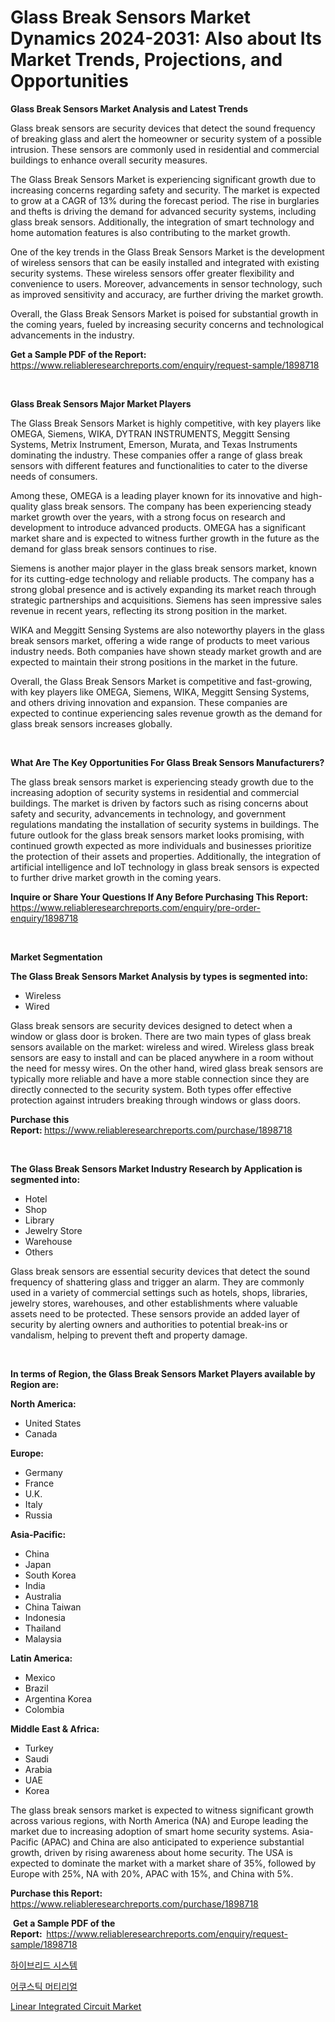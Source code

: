 <p><h1>Glass Break Sensors Market Dynamics 2024-2031: Also about Its Market Trends, Projections, and Opportunities</h1></p><p><strong>Glass Break Sensors Market Analysis and Latest Trends</strong></p>
<p><p>Glass break sensors are security devices that detect the sound frequency of breaking glass and alert the homeowner or security system of a possible intrusion. These sensors are commonly used in residential and commercial buildings to enhance overall security measures.</p><p>The Glass Break Sensors Market is experiencing significant growth due to increasing concerns regarding safety and security. The market is expected to grow at a CAGR of 13% during the forecast period. The rise in burglaries and thefts is driving the demand for advanced security systems, including glass break sensors. Additionally, the integration of smart technology and home automation features is also contributing to the market growth.</p><p>One of the key trends in the Glass Break Sensors Market is the development of wireless sensors that can be easily installed and integrated with existing security systems. These wireless sensors offer greater flexibility and convenience to users. Moreover, advancements in sensor technology, such as improved sensitivity and accuracy, are further driving the market growth.</p><p>Overall, the Glass Break Sensors Market is poised for substantial growth in the coming years, fueled by increasing security concerns and technological advancements in the industry.</p></p>
<p><strong>Get a Sample PDF of the Report:&nbsp;</strong> <a href="https://www.reliableresearchreports.com/enquiry/request-sample/1898718">https://www.reliableresearchreports.com/enquiry/request-sample/1898718</a></p>
<p>&nbsp;</p>
<p><strong>Glass Break Sensors Major Market Players</strong></p>
<p><p>The Glass Break Sensors Market is highly competitive, with key players like OMEGA, Siemens, WIKA, DYTRAN INSTRUMENTS, Meggitt Sensing Systems, Metrix Instrument, Emerson, Murata, and Texas Instruments dominating the industry. These companies offer a range of glass break sensors with different features and functionalities to cater to the diverse needs of consumers.</p><p>Among these, OMEGA is a leading player known for its innovative and high-quality glass break sensors. The company has been experiencing steady market growth over the years, with a strong focus on research and development to introduce advanced products. OMEGA has a significant market share and is expected to witness further growth in the future as the demand for glass break sensors continues to rise.</p><p>Siemens is another major player in the glass break sensors market, known for its cutting-edge technology and reliable products. The company has a strong global presence and is actively expanding its market reach through strategic partnerships and acquisitions. Siemens has seen impressive sales revenue in recent years, reflecting its strong position in the market.</p><p>WIKA and Meggitt Sensing Systems are also noteworthy players in the glass break sensors market, offering a wide range of products to meet various industry needs. Both companies have shown steady market growth and are expected to maintain their strong positions in the market in the future.</p><p>Overall, the Glass Break Sensors Market is competitive and fast-growing, with key players like OMEGA, Siemens, WIKA, Meggitt Sensing Systems, and others driving innovation and expansion. These companies are expected to continue experiencing sales revenue growth as the demand for glass break sensors increases globally.</p></p>
<p>&nbsp;</p>
<p><strong>What Are The Key Opportunities For Glass Break Sensors Manufacturers?</strong></p>
<p><p>The glass break sensors market is experiencing steady growth due to the increasing adoption of security systems in residential and commercial buildings. The market is driven by factors such as rising concerns about safety and security, advancements in technology, and government regulations mandating the installation of security systems in buildings. The future outlook for the glass break sensors market looks promising, with continued growth expected as more individuals and businesses prioritize the protection of their assets and properties. Additionally, the integration of artificial intelligence and IoT technology in glass break sensors is expected to further drive market growth in the coming years.</p></p>
<p><strong>Inquire or Share Your Questions If Any Before Purchasing This Report:</strong> <a href="https://www.reliableresearchreports.com/enquiry/pre-order-enquiry/1898718">https://www.reliableresearchreports.com/enquiry/pre-order-enquiry/1898718</a></p>
<p>&nbsp;</p>
<p><strong>Market Segmentation</strong></p>
<p><strong>The Glass Break Sensors Market Analysis by types is segmented into:</strong></p>
<p><ul><li>Wireless</li><li>Wired</li></ul></p>
<p><p>Glass break sensors are security devices designed to detect when a window or glass door is broken. There are two main types of glass break sensors available on the market: wireless and wired. Wireless glass break sensors are easy to install and can be placed anywhere in a room without the need for messy wires. On the other hand, wired glass break sensors are typically more reliable and have a more stable connection since they are directly connected to the security system. Both types offer effective protection against intruders breaking through windows or glass doors.</p></p>
<p><strong>Purchase this Report:&nbsp;</strong><a href="https://www.reliableresearchreports.com/purchase/1898718">https://www.reliableresearchreports.com/purchase/1898718</a></p>
<p>&nbsp;</p>
<p><strong>The Glass Break Sensors Market Industry Research by Application is segmented into:</strong></p>
<p><ul><li>Hotel</li><li>Shop</li><li>Library</li><li>Jewelry Store</li><li>Warehouse</li><li>Others</li></ul></p>
<p><p>Glass break sensors are essential security devices that detect the sound frequency of shattering glass and trigger an alarm. They are commonly used in a variety of commercial settings such as hotels, shops, libraries, jewelry stores, warehouses, and other establishments where valuable assets need to be protected. These sensors provide an added layer of security by alerting owners and authorities to potential break-ins or vandalism, helping to prevent theft and property damage.</p></p>
<p>&nbsp;</p>
<p><strong>In terms of Region, the Glass Break Sensors Market Players available by Region are:</strong></p>
<p>
    <p> <strong> North America: </strong>
        <ul>
            <li>United States</li>
            <li>Canada</li>
        </ul>
        </p> 
    <p> <strong> Europe: </strong>
        <ul>
            <li>Germany</li>
            <li>France</li>
            <li>U.K.</li>
            <li>Italy</li>
            <li>Russia</li>
        </ul>
        </p> 
    <p> <strong> Asia-Pacific: </strong>
        <ul>
            <li>China</li>
            <li>Japan</li>
            <li>South Korea</li>
            <li>India</li>
            <li>Australia</li>
            <li>China Taiwan</li>
            <li>Indonesia</li>
            <li>Thailand</li>
            <li>Malaysia</li>
        </ul>
        </p> 
    <p> <strong> Latin America: </strong>
        <ul>
            <li>Mexico</li>
            <li>Brazil</li>
            <li>Argentina Korea</li>
            <li>Colombia</li>
        </ul>
        </p> 
    <p> <strong> Middle East & Africa: </strong>
        <ul>
            <li>Turkey</li>
            <li>Saudi</li>
            <li>Arabia</li>
            <li>UAE</li>
            <li>Korea</li>
        </ul>
    </p>
    </p>
<p><p>The glass break sensors market is expected to witness significant growth across various regions, with North America (NA) and Europe leading the market due to increasing adoption of smart home security systems. Asia-Pacific (APAC) and China are also anticipated to experience substantial growth, driven by rising awareness about home security. The USA is expected to dominate the market with a market share of 35%, followed by Europe with 25%, NA with 20%, APAC with 15%, and China with 5%.</p></p>
<p><strong>Purchase this Report: </strong><a href="https://www.reliableresearchreports.com/purchase/1898718">https://www.reliableresearchreports.com/purchase/1898718</a></p>
<p>&nbsp;<strong>Get a Sample PDF of the Report:&nbsp;&nbsp;</strong><a href="https://www.reliableresearchreports.com/enquiry/request-sample/1898718">https://www.reliableresearchreports.com/enquiry/request-sample/1898718</a></p>
<p><strong></strong></p>
<p><p><a href="https://github.com/TimmyMann6767/Market-Research-Report-List-1/blob/main/327069111521.md">하이브리드 시스템</a></p><p><a href="https://github.com/JeromeRtyau89966/Market-Research-Report-List-1/blob/main/142883811522.md">어쿠스틱 머티리얼</a></p><p><a href="https://github.com/Airanohannonzb68e5pb53oc1/Market-Research-Report-List-1/blob/main/linear-integrated-circuit-market.md">Linear Integrated Circuit Market</a></p></p>